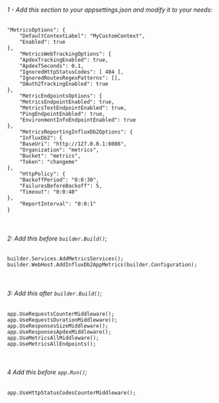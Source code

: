 ###### 1 - Add this section to your appsettings.json and modify it to your needs:

```
"MetricsOptions": {
    "DefaultContextLabel": "MyCustomContext",
    "Enabled": true
},
    "MetricsWebTrackingOptions": {
    "ApdexTrackingEnabled": true,
    "ApdexTSeconds": 0.1,
    "IgnoredHttpStatusCodes": [ 404 ],
    "IgnoredRoutesRegexPatterns": [],
    "OAuth2TrackingEnabled": true
},
    "MetricEndpointsOptions": {
    "MetricsEndpointEnabled": true,
    "MetricsTextEndpointEnabled": true,
    "PingEndpointEnabled": true,
    "EnvironmentInfoEndpointEnabled": true
},
    "MetricsReportingInfluxDb2Options": {
    "InfluxDb2": {
    "BaseUri": "http://127.0.0.1:8086",
    "Organization": "metrics",
    "Bucket": "metrics",
    "Token": "changeme"
},
    "HttpPolicy": {
    "BackoffPeriod": "0:0:30",
    "FailuresBeforeBackoff": 5,
    "Timeout": "0:0:40"
},
    "ReportInterval": "0:0:1"
}
```

<br>

###### 2: Add this before ```builder.Build()```;
```
builder.Services.AddMetricsServices();
builder.WebHost.AddInfluxDb2AppMetrics(builder.Configuration);
```

<br>

###### 3: Add this after ```builder.Build()```;
```
app.UseRequestsCounterMiddleware();
app.UseRequestsDurationMiddleware();
app.UseResponsesSizeMiddleware();
app.UseResponsesApdexMiddleware();
app.UseMetricsAllMiddleware();
app.UseMetricsAllEndpoints();
```

<br>

###### 4 Add this before ```app.Run()```;
```
app.UseHttpStatusCodesCounterMiddleware();
```